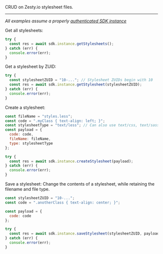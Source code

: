 CRUD on Zesty.io stylesheet files.

---

*All examples assume a properly [authenticated SDK instance](tools/node-sdk/instantiation.md)*


Get all stylesheets:
```JavaScript
try {
  const res = await sdk.instance.getStylesheets();
} catch (err) {
  console.error(err);
}
```

Get a stylesheet by ZUID:
```JavaScript
try {
  const stylesheetZUID = "10-..."; // Stylesheet ZUIDs begin with 10
  const res = await sdk.instance.getStylesheet(stylesheetZUID);
} catch (err) {
  console.error(err);
}
```

Create a stylesheet:
```JavaScript
const fileName = "styles.less";
const code = ".myClass { text-align: left; }";
const stylesheetType = "text/less"; // Can also use text/css, text/sass or text/scss
const payload = {
  code: code,
  fileName: fileName,
  type: stylesheetType
};

try {
  const res = await sdk.instance.createStylesheet(payload);
} catch (err) {
  console.error(err);
}
```

Save a stylesheet:
Change the contents of a stylesheet, while retaining the filename and file type.
```JavaScript
const stylesheetZUID = "10-...";
const code = ".anotherClass { text-align: center; }";

const payload = {
  code: code
};

try {
  const res = await sdk.instance.saveStylesheet(stylesheetZUID, payload);
} catch (err) {
  console.error(err);
}
```

<!-- Save and publish a stylesheet:
Both saves the updated stylesheet and publishes it.
```JavaScript
const stylesheetZUID = "10-...";
const code = ".anotherClass { background-color: #ff0000; }";
const payload = {
  code: code
};

try {
  const res = await sdk.instance.saveAndPublishStylesheet(stylesheetZUID, payload);
} catch (err) {
  console.error(err);
}
```

Get all versions of a stylesheet:
```JavaScript
try {
  const stylesheetZUID = "10-...";
  const res = await sdk.instance.getStylesheetVersions(stylesheetZUID);
} catch (err) {
  console.error(err);
}
```

Get a specific version of a stylesheet:
```JavaScript
try {
  const stylesheetZUID = "10-...";
  const stylesheetVersion = 1;
  const res = await sdk.instance.getStylesheetVersion(
    stylesheetZUID,
    stylesheetVersion
  );
} catch (err) {
  console.error(err);
}
``` -->
